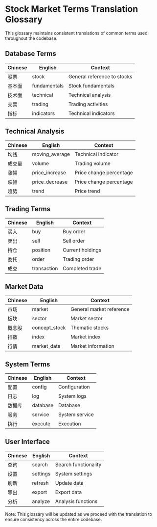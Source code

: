 
# Stock Market Terms Translation Glossary

This glossary maintains consistent translations of common terms used throughout the codebase.

## Database Terms
| Chinese | English | Context |
|---------|---------|----------|
| 股票 | stock | General reference to stocks |
| 基本面 | fundamentals | Stock fundamentals |
| 技术面 | technical | Technical analysis |
| 交易 | trading | Trading activities |
| 指标 | indicators | Technical indicators |

## Technical Analysis
| Chinese | English | Context |
|---------|---------|----------|
| 均线 | moving_average | Technical indicator |
| 成交量 | volume | Trading volume |
| 涨幅 | price_increase | Price change percentage |
| 跌幅 | price_decrease | Price change percentage |
| 趋势 | trend | Price trend |

## Trading Terms
| Chinese | English | Context |
|---------|---------|----------|
| 买入 | buy | Buy order |
| 卖出 | sell | Sell order |
| 持仓 | position | Current holdings |
| 委托 | order | Trading order |
| 成交 | transaction | Completed trade |

## Market Data
| Chinese | English | Context |
|---------|---------|----------|
| 市场 | market | General market reference |
| 板块 | sector | Market sector |
| 概念股 | concept_stock | Thematic stocks |
| 指数 | index | Market index |
| 行情 | market_data | Market information |

## System Terms
| Chinese | English | Context |
|---------|---------|----------|
| 配置 | config | Configuration |
| 日志 | log | System logs |
| 数据库 | database | Database |
| 服务 | service | System service |
| 执行 | execute | Execution |

## User Interface
| Chinese | English | Context |
|---------|---------|----------|
| 查询 | search | Search functionality |
| 设置 | settings | System settings |
| 刷新 | refresh | Update data |
| 导出 | export | Export data |
| 分析 | analyze | Analysis functions |

Note: This glossary will be updated as we proceed with the translation to ensure consistency across the entire codebase.
